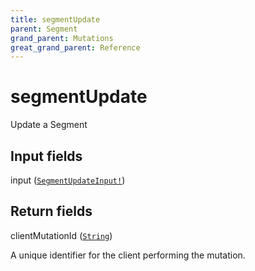 ```yaml
---
title: segmentUpdate
parent: Segment
grand_parent: Mutations
great_grand_parent: Reference
---
```


# segmentUpdate

Update a Segment

## Input fields

<div class="field-entry ">
  <span id="input" class="field-name anchored">input (<code><a href="/docs/reference/input_object/segment/segment_update_input">SegmentUpdateInput!</a></code>)</span>

  <div class="description-wrapper">

  </div>
</div>

## Return fields

<div class="field-entry ">
  <span id="client_mutation_id" class="field-name anchored">clientMutationId (<code><a href="/docs/reference/scalar/string">String</a></code>)</span>

  <div class="description-wrapper">
   <p>A unique identifier for the client performing the mutation.</p>

  </div>
</div>

